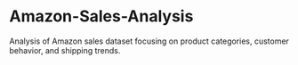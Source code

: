 # Amazon-Sales-Analysis
Analysis of Amazon sales dataset focusing on product categories, customer behavior, and shipping trends.
